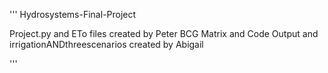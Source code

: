 ''' Hydrosystems-Final-Project

Project.py and ETo files created by Peter
BCG Matrix and Code Output and irrigationANDthreescenarios created by Abigail

'''
